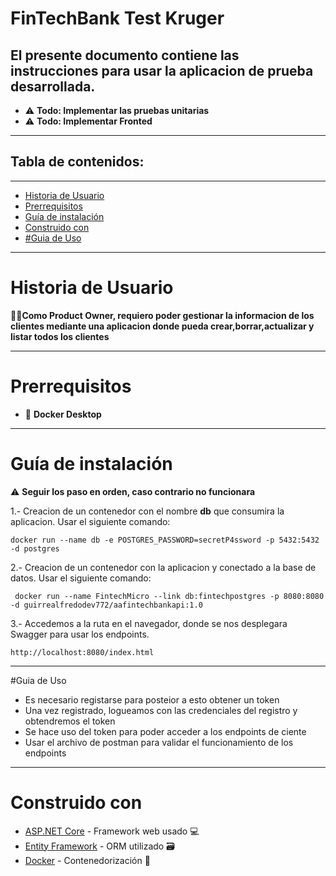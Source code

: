 # FinTechBank Test Kruger

El presente documento contiene las instrucciones para usar la aplicacion de prueba desarrollada.
---
- ⚠️ **Todo: Implementar las pruebas unitarias**
- ⚠️ **Todo: Implementar Fronted**
---

## Tabla de contenidos:
---

- [Historia de Usuario](#historia-de-usuario)
- [Prerrequisitos](#prerrequisitos)
- [Guía de instalación](#guía-de-instalación)
- [Construido con](#construido-con)
- [#Guia de Uso ](guia-de-uso)

---
# Historia de Usuario
 👨‍💼**Como Product Owner, requiero poder gestionar la informacion de los clientes mediante una aplicacion
 donde pueda crear,borrar,actualizar y listar todos los clientes**

---
# Prerrequisitos
- 🐋 **Docker Desktop**

---
# Guía de instalación

⚠️ **Seguir los paso en orden, caso contrario no funcionara**

1.- Creacion de un contenedor con el nombre **db** que consumira la aplicacion. Usar el siguiente comando:

    docker run --name db -e POSTGRES_PASSWORD=secretP4ssword -p 5432:5432 -d postgres

2.- Creacion de un contenedor con la aplicacion y conectado a la base de datos. Usar el siguiente comando:

     docker run --name FintechMicro --link db:fintechpostgres -p 8080:8080 -d guirrealfredodev772/aafintechbankapi:1.0

3.- Accedemos a la ruta en el navegador, donde se nos desplegara Swagger para usar los endpoints.
    
    http://localhost:8080/index.html

---
#Guia de Uso 
- Es necesario registarse para posteior a esto obtener un token
- Una vez registrado, logueamos con las credenciales del registro y obtendremos el token
- Se hace uso del token para poder acceder a los endpoints de ciente
- Usar el archivo de postman para validar el funcionamiento de los endpoints
---
# Construido con

* [ASP.NET Core](https://dotnet.microsoft.com/apps/aspnet) - Framework web usado 💻
* [Entity Framework](https://docs.microsoft.com/en-us/ef/) - ORM utilizado 🗃️
* [Docker](https://docker.com/) - Contenedorización 🐋
